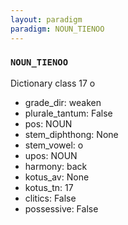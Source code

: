 ```yaml
---
layout: paradigm
paradigm: NOUN_TIENOO
---
```

### ` NOUN_TIENOO `

Dictionary class 17 o
* grade_dir: weaken
* plurale_tantum: False
* pos: NOUN
* stem_diphthong: None
* stem_vowel: o
* upos: NOUN
* harmony: back
* kotus_av: None
* kotus_tn: 17
* clitics: False
* possessive: False
